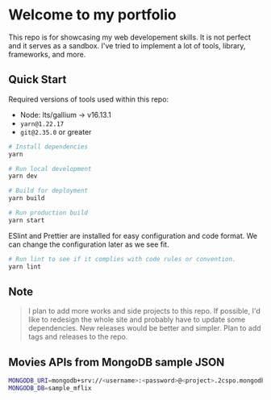 # Welcome to my portfolio

This repo is for showcasing my web developement skills. It is not perfect and it serves as a sandbox. I've tried to implement a lot of tools, library, frameworks, and more.

## Quick Start

Required versions of tools used within this repo:

- Node: lts/gallium -> v16.13.1
- `yarn@1.22.17`
- `git@2.35.0` or greater

```sh
# Install dependencies
yarn

# Run local development
yarn dev

# Build for deployment
yarn build

# Run production build
yarn start
```

ESlint and Prettier are installed for easy configuration and code format. We can change the configuration later as we see fit.

```sh
# Run lint to see if it complies with code rules or convention.
yarn lint
```

## Note

> I plan to add more works and side projects to this repo. If possible, I'd like to redesign the whole site and probably have to update some dependencies. New releases would be better and simpler. Plan to add tags and releases to the repo.

## Movies APIs from MongoDB sample JSON

```bash
MONGODB_URI=mongodb+srv://<username>:<password>@<project>.2cspo.mongodb.net/?retryWrites=true&w=majority
MONGODB_DB=sample_mflix
```